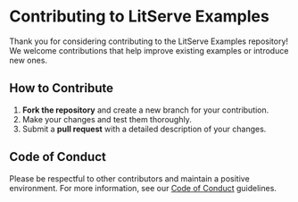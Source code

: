 # Contributing to LitServe Examples

Thank you for considering contributing to the LitServe Examples repository! We welcome contributions that help improve existing examples or introduce new ones.

## How to Contribute

1. **Fork the repository** and create a new branch for your contribution.
2. Make your changes and test them thoroughly.
3. Submit a **pull request** with a detailed description of your changes.

## Code of Conduct

Please be respectful to other contributors and maintain a positive environment. For more information, see our [Code of Conduct](./CODE_OF_CONDUCT.md) guidelines.